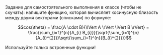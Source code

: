 Задание для самостоятельного выполнения в классе (чтобы не скучать): напишите функцию, которая вычисляет косинусную близость между двумя векторами (списками) по формуле:

$$cos(\theta) = \frac{A \cdot B}{\lVert A \rVert \lVert B \rVert} = \frac{\sum_{i=1}^{n}{A_{i} B_{i}}}{\sqrt{\sum_{i=1}^{n}{A_{i}^{2}}}\sqrt{\sum_{i=1}^{n}{B_{i}^{2}}}}$$

Используйте только встроенные функции!